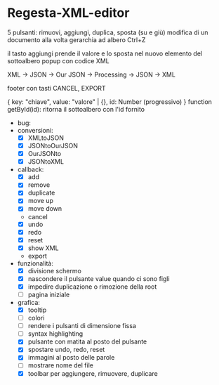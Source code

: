 # Regesta-XML-editor

5 pulsanti: rimuovi, aggiungi, duplica, sposta (su e giù)
modifica di un documento alla volta
gerarchia ad albero
Ctrl+Z

il tasto aggiungi prende il valore e lo sposta nel nuovo elemento del sottoalbero
popup con codice XML

XML -> JSON -> Our JSON -> Processing -> JSON -> XML

footer con tasti CANCEL, EXPORT

{
    key: "chiave",
    value: "valore" | {},
    id: Number (progressivo)
}
function getById(id): ritorna il sottoalbero con l'id fornito

 - bug:
 - conversioni:
   - [x] XMLtoJSON
   - [x] JSONtoOurJSON
   - [x] OurJSONto
   - [x] JSONtoXML
 - callback:
   - [x] add
   - [x] remove
   - [x] duplicate
   - [x] move up
   - [x] move down
   - cancel
   - [x] undo
   - [x] redo
   - [x] reset
   - [x] show XML
   - export
 - funzionalità:
   - [x] divisione schermo
   - [x] nascondere il pulsante value quando ci sono figli
   - [x] impedire duplicazione o rimozione della root
   - [ ] pagina iniziale
 - grafica:
   - [x] tooltip
   - [ ] colori
   - [ ] rendere i pulsanti di dimensione fissa
   - [ ] syntax highlighting
   - [x] pulsante con matita al posto del pulsante
   - [x] spostare undo, redo, reset
   - [x] immagini al posto delle parole
   - [ ] mostrare nome del file
   - [x] toolbar per aggiungere, rimuovere, duplicare